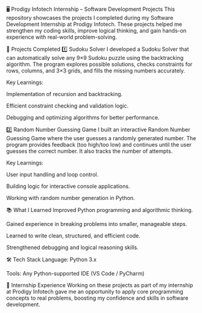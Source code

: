 🖥️ Prodigy Infotech Internship – Software Development Projects
This repository showcases the projects I completed during my Software Development Internship at Prodigy Infotech. These projects helped me strengthen my coding skills, improve logical thinking, and gain hands-on experience with real-world problem-solving.

🚀 Projects Completed
1️⃣ Sudoku Solver
I developed a Sudoku Solver that can automatically solve any 9×9 Sudoku puzzle using the backtracking algorithm. The program explores possible solutions, checks constraints for rows, columns, and 3×3 grids, and fills the missing numbers accurately.

Key Learnings:

Implementation of recursion and backtracking.

Efficient constraint checking and validation logic.

Debugging and optimizing algorithms for better performance.

2️⃣ Random Number Guessing Game
I built an interactive Random Number Guessing Game where the user guesses a randomly generated number. The program provides feedback (too high/too low) and continues until the user guesses the correct number. It also tracks the number of attempts.

Key Learnings:

User input handling and loop control.

Building logic for interactive console applications.

Working with random number generation in Python.

📚 What I Learned
Improved Python programming and algorithmic thinking.

Gained experience in breaking problems into smaller, manageable steps.

Learned to write clean, structured, and efficient code.

Strengthened debugging and logical reasoning skills.

🛠️ Tech Stack
Language: Python 3.x

Tools: Any Python-supported IDE (VS Code / PyCharm)

🌟 Internship Experience
Working on these projects as part of my internship at Prodigy Infotech gave me an opportunity to apply core programming concepts to real problems, boosting my confidence and skills in software development.
